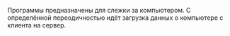 Программы предназначены для слежки за компьютером. С определённой переодичностью идёт загрузка данных о компьютере с клиента на сервер.

